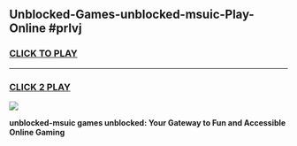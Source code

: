 
## Unblocked-Games-unblocked-msuic-Play-Online #prlvj
<h3>
<a href="https://news.freeplayer.one?title=unblocked-msuic&ref=3">CLICK TO PLAY</a></h3>
<hr>

<h3>
<a href="https://news.freeplayer.one?title=unblocked-msuic&ref=3">CLICK 2 PLAY</a>
  
</h3>

<a href="https://news.freeplayer.one?title=unblocked-msuic&ref=3"><img src="https://clearcache.store/games.png"></a>


**unblocked-msuic games unblocked: Your Gateway to Fun and Accessible Online Gaming**
